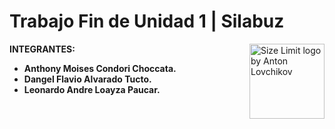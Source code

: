 # Trabajo Fin de Unidad 1 | Silabuz
<img src="https://scontent.fhuu1-1.fna.fbcdn.net/v/t39.30808-6/272001352_2135871223231753_4677470385771974249_n.jpg?_nc_cat=109&ccb=1-7&_nc_sid=09cbfe&_nc_eui2=AeE4-G7liHsHRLSZWbZ8ZZkICoJGVBbNJEwKgkZUFs0kTK7Z2cU8OdiRX0hHR8or04tRJhULFvPiuNAdu7vl9BMR&_nc_ohc=yDManRVw57IAX8BHqr3&_nc_ht=scontent.fhuu1-1.fna&oh=00_AfBAhMwU6gc4Q3f58zI00Xcx1xmciB04dsqpvwYBUv8l9A&oe=636CB6A1" align="right"
     alt="Size Limit logo by Anton Lovchikov" width="120" height="120">
  
 **INTEGRANTES:**
* **Anthony Moises Condori Choccata.**
* **Dangel Flavio Alvarado Tucto.** 
* **Leonardo Andre Loayza Paucar.**
